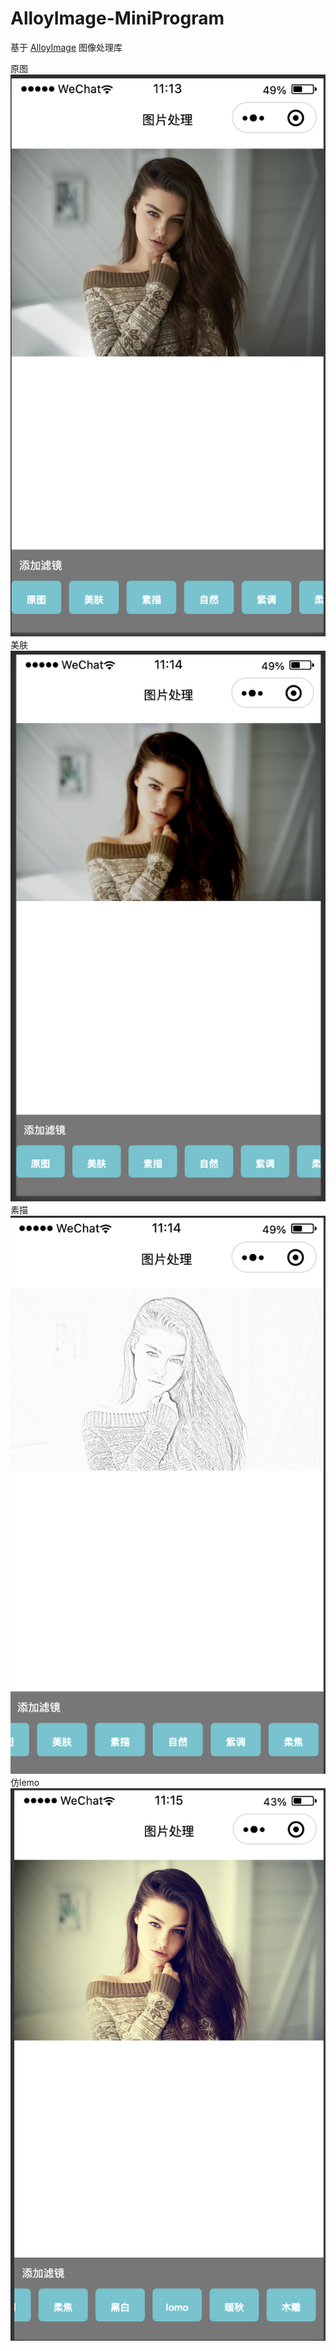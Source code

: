 # AlloyImage-MiniProgram

基于 [AlloyImage](https://github.com/AlloyTeam/AlloyImage) 图像处理库

原图
!['原图'](/images/img1.png)
美肤
!['美肤'](/images/img2.png)
素描
!['素描'](/images/img3.png)
仿lemo
!['lemo'](/images/img4.png)
